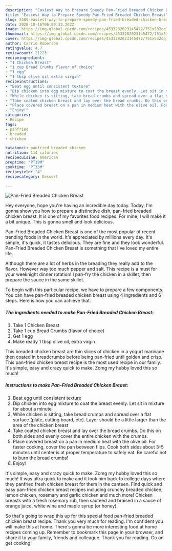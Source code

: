 ```yaml
---
description: "Easiest Way to Prepare Speedy Pan-Fried Breaded Chicken Breast"
title: "Easiest Way to Prepare Speedy Pan-Fried Breaded Chicken Breast"
slug: 2409-easiest-way-to-prepare-speedy-pan-fried-breaded-chicken-breast
date: 2020-10-16T06:09:33.262Z
image: https://img-global.cpcdn.com/recipes/4533282023145472/751x532cq70/pan-fried-breaded-chicken-breast-recipe-main-photo.jpg
thumbnail: https://img-global.cpcdn.com/recipes/4533282023145472/751x532cq70/pan-fried-breaded-chicken-breast-recipe-main-photo.jpg
cover: https://img-global.cpcdn.com/recipes/4533282023145472/751x532cq70/pan-fried-breaded-chicken-breast-recipe-main-photo.jpg
author: Carrie Roberson
ratingvalue: 4.7
reviewcount: 21223
recipeingredient:
- "1 Chicken Breast"
- "1 cup Bread Crumbs flavor of choice"
- "1 egg"
- "1 tbsp olive oil extra virgin"
recipeinstructions:
- "Beat egg until consistent texture"
- "Dip chicken into egg mixture to coat the breast evenly. Let sit in mixture for about a minute"
- "While chicken is sitting, take bread crumbs and spread over a flat surface (plate, cutting board, etc). Layer should be a little larger than the area of the chicken breast"
- "Take coated chicken breast and lay over the bread crumbs. Do this on both sides and evenly cover the entire chicken with the crumbs."
- "Place covered breast on a pan in medium heat with the olive oil. For faster cooking, cover the pan between flips. Cook both sides about 3-5 minutes until center is at proper temperature to safely eat. Be careful not to burn the bread crumbs!"
- "Enjoy!"
categories:
- Recipe
tags:
- panfried
- breaded
- chicken

katakunci: panfried breaded chicken 
nutrition: 114 calories
recipecuisine: American
preptime: "PT19M"
cooktime: "PT33M"
recipeyield: "4"
recipecategory: Dessert

---
```



![Pan-Fried Breaded Chicken Breast](https://img-global.cpcdn.com/recipes/4533282023145472/751x532cq70/pan-fried-breaded-chicken-breast-recipe-main-photo.jpg)

Hey everyone, hope you're having an incredible day today. Today, I'm gonna show you how to prepare a distinctive dish, pan-fried breaded chicken breast. It is one of my favorites food recipes. For mine, I will make it a bit unique. This is gonna smell and look delicious.

Pan-Fried Breaded Chicken Breast is one of the most popular of recent trending foods in the world. It's appreciated by millions every day. It's simple, it's quick, it tastes delicious. They are fine and they look wonderful. Pan-Fried Breaded Chicken Breast is something that I've loved my entire life.

Although there are a lot of herbs in the breading they really add to the flavor. However way too much pepper and salt. This recipe is a must for your weeknight dinner rotation! I pan-fry the chicken in a skillet, then prepare the sauce in the same skillet.


To begin with this particular recipe, we have to prepare a few components. You can have pan-fried breaded chicken breast using 4 ingredients and 6 steps. Here is how you can achieve that.

<!--inarticleads1-->

##### The ingredients needed to make Pan-Fried Breaded Chicken Breast:

1. Take 1 Chicken Breast
1. Take 1 cup Bread Crumbs (flavor of choice)
1. Get 1 egg
1. Make ready 1 tbsp olive oil, extra virgin


This breaded chicken breast are thin slices of chicken in a yogurt marinade then coated in breadcrumbs before being pan-fried until golden and crisp. This pan-fried chicken breast recipe is the most used recipe in our family. It&#39;s simple, easy and crazy quick to make. Zomg my hubby loved this so much! 

<!--inarticleads2-->

##### Instructions to make Pan-Fried Breaded Chicken Breast:

1. Beat egg until consistent texture
1. Dip chicken into egg mixture to coat the breast evenly. Let sit in mixture for about a minute
1. While chicken is sitting, take bread crumbs and spread over a flat surface (plate, cutting board, etc). Layer should be a little larger than the area of the chicken breast
1. Take coated chicken breast and lay over the bread crumbs. Do this on both sides and evenly cover the entire chicken with the crumbs.
1. Place covered breast on a pan in medium heat with the olive oil. For faster cooking, cover the pan between flips. Cook both sides about 3-5 minutes until center is at proper temperature to safely eat. Be careful not to burn the bread crumbs!
1. Enjoy!


It&#39;s simple, easy and crazy quick to make. Zomg my hubby loved this so much! It was ultra quick to make and it took him back to college days where they panfried fresh chicken breast for them in the canteen. Find quick and easy pan-fried chicken breast recipes including crunchy breaded chicken, lemon chicken, rosemary and garlic chicken and much more! Chicken breasts with a fresh rosemary rub, then sauteed and braised in a sauce of orange juice, white wine and maple syrup (or honey). 

So that's going to wrap this up for this special food pan-fried breaded chicken breast recipe. Thank you very much for reading. I'm confident you will make this at home. There's gonna be more interesting food at home recipes coming up. Remember to bookmark this page in your browser, and share it to your family, friends and colleague. Thank you for reading. Go on get cooking!
